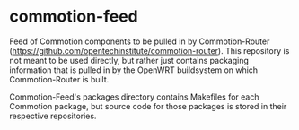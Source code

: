 commotion-feed
==============

Feed of Commotion components to be pulled in by Commotion-Router (https://github.com/opentechinstitute/commotion-router). This repository is not meant to be used directly, but rather just contains packaging information that is pulled in by the OpenWRT buildsystem on which Commotion-Router is built.

Commotion-Feed's packages directory contains Makefiles for each Commotion package, but source code for those packages is stored in their respective repositories.
